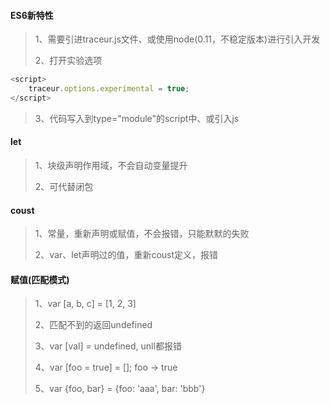 #### ES6新特性
> 1、需要引进traceur.js文件、或使用node(0.11，不稳定版本)进行引入开发
>
> 2、打开实验选项
``` js
<script>
	traceur.options.experimental = true;
</script>
```
> 3、代码写入到type="module"的script中、或引入js


#### let
> 1、块级声明作用域，不会自动变量提升
>
> 2、可代替闭包


#### coust
> 1、常量，重新声明或赋值，不会报错，只能默默的失败
>
> 2、var、let声明过的值，重新coust定义，报错


#### 赋值(匹配模式)
> 1、var [a, b, c] = [1, 2, 3]
>
> 2、匹配不到的返回undefined
>
> 3、var [val] = undefined, unll都报错
>
> 4、var [foo = true] = []; foo -> true
>
> 5、var {foo, bar} = {foo: 'aaa', bar: 'bbb'}
